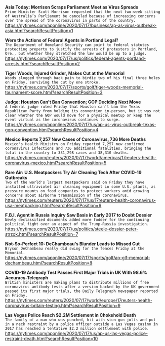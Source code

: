 **Asia Today: Morrison Scraps Parliament Meet as Virus Spreads**\
`Prime Minister Scott Morrison requested that the next two-week sitting of Australia’s Parliament be canceled because of increasing concerns over the spread of the coronavirus in parts of the country. `\
https://nytimes.com/aponline/2020/07/17/business/ap-as-virus-outbreak-asia.html?searchResultPosition=1

**Were the Actions of Federal Agents in Portland Legal?**\
`The Department of Homeland Security can point to federal statutes protecting property to justify the arrests of protesters in Portland, Ore., but whether they stretched the law would be up to a judge.`\
https://nytimes.com/2020/07/17/us/politics/federal-agents-portland-arrests.html?searchResultPosition=2

**Tiger Woods, Injured Grinder, Makes Cut at the Memorial**\
`Woods slogged through back pain to birdie two of his final three holes on Friday, surviving the cut by one stroke.`\
https://nytimes.com/2020/07/17/sports/golf/tiger-woods-memorial-tournament-score.html?searchResultPosition=3

**Judge: Houston Can't Ban Convention; GOP Deciding Next Move**\
`A federal judge ruled Friday that Houston can’t ban the Texas Republican Party from holding its convention in-person, but it was not clear whether the GOP would move for a physical meetup or keep the event virtual as the coronavirus continues to surge.`\
https://nytimes.com/aponline/2020/07/17/us/ap-us-virus-outbreak-texas-gop-convention.html?searchResultPosition=4

**Mexico Reports 7,257 New Cases of Coronavirus, 736 More Deaths**\
`Mexico's Health Ministry on Friday reported 7,257 new confirmed coronavirus infections and 736 additional fatalities, bringing the total in the country to 331,298 cases and 38,310 deaths.`\
https://nytimes.com/reuters/2020/07/17/world/americas/17reuters-health-coronavirus-mexico.html?searchResultPosition=5

**Rare Air: U.S. Meatpackers Try Air Cleaning Tech After COVID-19 Outbreaks**\
`Two of the world's largest meatpackers said on Friday they have installed ultraviolet air cleaning equipment in some U.S. plants, as pressure mounts on food companies to protect workers amid growing concerns about airborne transmission of the coronavirus.`\
https://nytimes.com/reuters/2020/07/17/us/17reuters-health-coronavirus-usa-meatpacking.html?searchResultPosition=6

**F.B.I. Agent in Russia Inquiry Saw Basis in Early 2017 to Doubt Dossier**\
`Newly declassified documents added more fodder for the continuing political fight over an aspect of the Trump-Russia investigation.`\
https://nytimes.com/2020/07/17/us/politics/steele-dossier-peter-strzok.html?searchResultPosition=7

**Not-So-Perfect 10: DeChambeau's Blunder Leads to Missed Cut**\
`Bryson DeChambeau really did swing for the fences Friday at the Memorial.`\
https://nytimes.com/aponline/2020/07/17/sports/golf/ap-glf-memorial-dechambeau.html?searchResultPosition=8

**COVID-19 Antibody Test Passes First Major Trials in UK With 98.6% Accuracy-Telegraph**\
`British ministers are making plans to distribute millions of free coronavirus antibody tests after a version backed by the UK government passed its first major trials, the Daily Telegraph newspaper reported on Friday.`\
https://nytimes.com/reuters/2020/07/17/world/europe/17reuters-health-coronavirus-britain-testing.html?searchResultPosition=9

**Las Vegas Police Reach $2.2M Settlement in Chokehold Death**\
`The family of a man who was punched, hit with stun gun jolts and put in a neck restraint by a police officer outside a Las Vegas casino in 2017 has reached a tentative $2.2 million settlement with police. `\
https://nytimes.com/aponline/2020/07/17/us/ap-us-las-vegas-police-restraint-death.html?searchResultPosition=10

